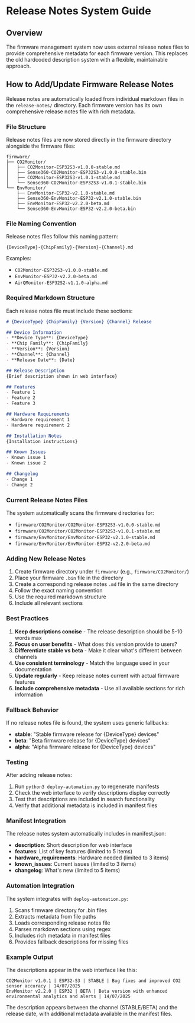 # Release Notes System Guide

## Overview

The firmware management system now uses external release notes files to provide comprehensive metadata for each firmware version. This replaces the old hardcoded description system with a flexible, maintainable approach.

## How to Add/Update Firmware Release Notes

Release notes are automatically loaded from individual markdown files in the `release-notes/` directory. Each firmware version has its own comprehensive release notes file with rich metadata.

### File Structure

Release notes files are now stored directly in the firmware directory alongside the firmware files:

```
firmware/
├── CO2Monitor/
│   ├── CO2Monitor-ESP32S3-v1.0.0-stable.md
│   ├── Sense360-CO2Monitor-ESP32S3-v1.0.0-stable.bin
│   ├── CO2Monitor-ESP32S3-v1.0.1-stable.md
│   └── Sense360-CO2Monitor-ESP32S3-v1.0.1-stable.bin
└── EnvMonitor/
    ├── EnvMonitor-ESP32-v2.1.0-stable.md
    ├── Sense360-EnvMonitor-ESP32-v2.1.0-stable.bin
    ├── EnvMonitor-ESP32-v2.2.0-beta.md
    └── Sense360-EnvMonitor-ESP32-v2.2.0-beta.bin
```

### File Naming Convention

Release notes files follow this naming pattern:
```
{DeviceType}-{ChipFamily}-{Version}-{Channel}.md
```

Examples:
- `CO2Monitor-ESP32S3-v1.0.0-stable.md`
- `EnvMonitor-ESP32-v2.2.0-beta.md`
- `AirQMonitor-ESP32S2-v1.1.0-alpha.md`

### Required Markdown Structure

Each release notes file must include these sections:

```markdown
# {DeviceType} {ChipFamily} {Version} {Channel} Release

## Device Information
- **Device Type**: {DeviceType}
- **Chip Family**: {ChipFamily}
- **Version**: {Version}
- **Channel**: {Channel}
- **Release Date**: {Date}

## Release Description
{Brief description shown in web interface}

## Features
- Feature 1
- Feature 2
- Feature 3

## Hardware Requirements
- Hardware requirement 1
- Hardware requirement 2

## Installation Notes
{Installation instructions}

## Known Issues
- Known issue 1
- Known issue 2

## Changelog
- Change 1
- Change 2
```

### Current Release Notes Files

The system automatically scans the firmware directories for:
- `firmware/CO2Monitor/CO2Monitor-ESP32S3-v1.0.0-stable.md`
- `firmware/CO2Monitor/CO2Monitor-ESP32S3-v1.0.1-stable.md`
- `firmware/EnvMonitor/EnvMonitor-ESP32-v2.1.0-stable.md`
- `firmware/EnvMonitor/EnvMonitor-ESP32-v2.2.0-beta.md`

### Adding New Release Notes

1. Create firmware directory under `firmware/` (e.g., `firmware/CO2Monitor/`)
2. Place your firmware `.bin` file in the directory
3. Create a corresponding release notes `.md` file in the same directory
4. Follow the exact naming convention
5. Use the required markdown structure
6. Include all relevant sections

### Best Practices

1. **Keep descriptions concise** - The release description should be 5-10 words max
2. **Focus on user benefits** - What does this version provide to users?
3. **Differentiate stable vs beta** - Make it clear what's different between channels
4. **Use consistent terminology** - Match the language used in your documentation
5. **Update regularly** - Keep release notes current with actual firmware features
6. **Include comprehensive metadata** - Use all available sections for rich information

### Fallback Behavior

If no release notes file is found, the system uses generic fallbacks:
- **stable**: "Stable firmware release for {DeviceType} devices"
- **beta**: "Beta firmware release for {DeviceType} devices"
- **alpha**: "Alpha firmware release for {DeviceType} devices"

### Testing

After adding release notes:
1. Run `python3 deploy-automation.py` to regenerate manifests
2. Check the web interface to verify descriptions display correctly
3. Test that descriptions are included in search functionality
4. Verify that additional metadata is included in manifest files

### Manifest Integration

The release notes system automatically includes in manifest.json:
- **description**: Short description for web interface
- **features**: List of key features (limited to 5 items)
- **hardware_requirements**: Hardware needed (limited to 3 items)
- **known_issues**: Current issues (limited to 3 items)
- **changelog**: What's new (limited to 5 items)

### Automation Integration

The system integrates with `deploy-automation.py`:
1. Scans firmware directory for .bin files
2. Extracts metadata from file paths
3. Loads corresponding release notes file
4. Parses markdown sections using regex
5. Includes rich metadata in manifest files
6. Provides fallback descriptions for missing files

### Example Output

The descriptions appear in the web interface like this:

```
CO2Monitor v1.0.1 | ESP32-S3 | STABLE | Bug fixes and improved CO2 sensor accuracy | 14/07/2025
EnvMonitor v2.2.0 | ESP32 | BETA | Beta version with enhanced environmental analytics and alerts | 14/07/2025
```

The description appears between the channel (STABLE/BETA) and the release date, with additional metadata available in the manifest files.